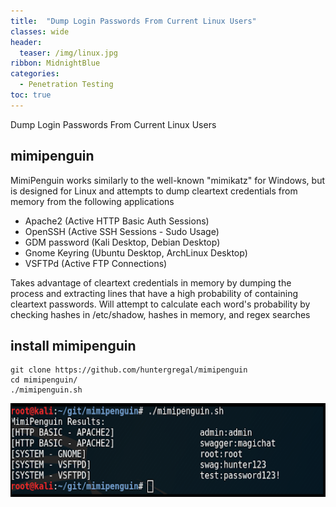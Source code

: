 ```yaml
---
title:  "Dump Login Passwords From Current Linux Users"
classes: wide
header:
  teaser: /img/linux.jpg
ribbon: MidnightBlue
categories:
  - Penetration Testing 
toc: true
---
```


Dump Login Passwords From Current Linux Users

## mimipenguin 

MimiPenguin works similarly to the well-known "mimikatz" for Windows, but is designed for Linux and attempts to dump cleartext credentials from memory from the following applications

* Apache2 (Active HTTP Basic Auth Sessions)
* OpenSSH (Active SSH Sessions - Sudo Usage)
* GDM password (Kali Desktop, Debian Desktop)
* Gnome Keyring (Ubuntu Desktop, ArchLinux Desktop)
* VSFTPd (Active FTP Connections)


Takes advantage of cleartext credentials in memory by dumping the process and extracting lines that have a high probability of containing cleartext passwords. Will attempt to calculate each word's probability by checking hashes in /etc/shadow, hashes in memory, and regex searches 


## install mimipenguin

```
git clone https://github.com/huntergregal/mimipenguin
cd mimipenguin/
./mimipenguin.sh 
```

 <img src="/img/88.png" alt="Getting-gz" width="800" height="150"> 


